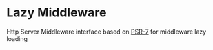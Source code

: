 # Lazy Middleware
Http Server Middleware interface based on [PSR-7](http://www.php-fig.org/psr/psr-7/) for middleware lazy loading
